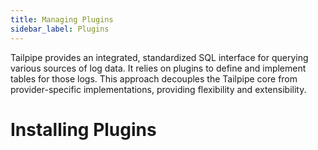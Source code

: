 ```yaml
---
title: Managing Plugins
sidebar_label: Plugins
---
```


Tailpipe provides an integrated, standardized SQL interface for querying various sources of log data. It relies on plugins to define and implement tables for those logs. This approach decouples the Tailpipe core from provider-specific implementations, providing flexibility and extensibility.

# Installing Plugins

